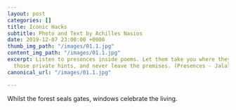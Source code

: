 ```yaml
---
layout: post
categories: []
title: Iconic Hacks
subtitle: Photo and Text by Achilles Nasios
date: 2019-12-07 23:00:00 +0000
thumb_img_path: "/images/01.1.jpg"
content_img_path: "/images/01.1.jpg"
excerpt: Listen to presences inside poems. Let them take you where they will. Follow
  those private hints, and never leave the premises. (Presences - Jalal Al-Din Rumi)
canonical_url: "/images/01.1.jpg"

---
```

Whilst the forest seals gates, windows celebrate the living.